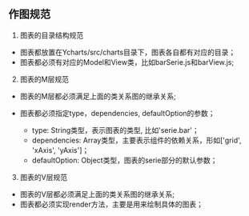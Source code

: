 ## 作图规范

1. 图表的目录结构规范

  - 图表都放置在Ycharts/src/charts目录下，图表各自都有对应的目录；
  - 图表都必须有对应的Model和View类，比如barSerie.js和barView.js;

2. 图表的M层规范

  - 图表的M层都必须满足上面的类关系图的继承关系;
  - 图表都必须指定type，dependencies, defaultOption的参数；

    - type: String类型，表示图表的类型, 比如'serie.bar'；
    - dependencies: Array类型，主要表示组件的依赖关系，形如['grid', 'xAxis', 'yAxis']；
    - defaultOption: Object类型，图表的serie部分的默认参数；

3. 图表的V层规范

  - 图表的V层都必须满足上面的类关系图的继承关系;
  - 图表都必须实现render方法，主要是用来绘制具体的图表；